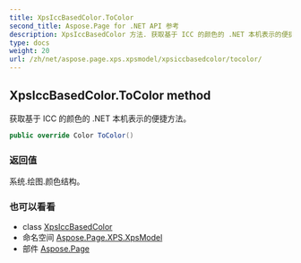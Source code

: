 ```yaml
---
title: XpsIccBasedColor.ToColor
second_title: Aspose.Page for .NET API 参考
description: XpsIccBasedColor 方法. 获取基于 ICC 的颜色的 .NET 本机表示的便捷方法
type: docs
weight: 20
url: /zh/net/aspose.page.xps.xpsmodel/xpsiccbasedcolor/tocolor/
---
```

## XpsIccBasedColor.ToColor method

获取基于 ICC 的颜色的 .NET 本机表示的便捷方法。

```csharp
public override Color ToColor()
```

### 返回值

系统.绘图.颜色结构。

### 也可以看看

* class [XpsIccBasedColor](../)
* 命名空间 [Aspose.Page.XPS.XpsModel](../../xpsiccbasedcolor/)
* 部件 [Aspose.Page](../../../)


